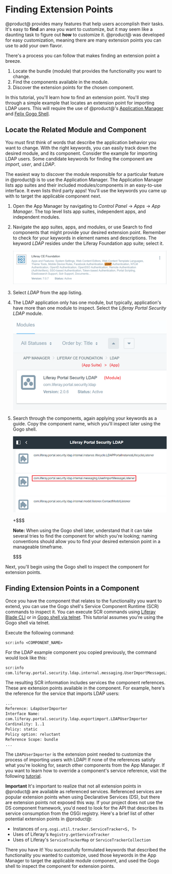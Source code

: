 # Finding Extension Points

@product@ provides many features that help users accomplish their tasks. It's
easy to **find** an area you want to customize, but it may seem like a daunting
task to figure out **how** to customize it. @product@ was developed for easy
customization, meaning there are many extension points you can use to add your
own flavor.

There's a process you can follow that makes finding an extension point a breeze.

1.  Locate the bundle (module) that provides the functionality you want to
    change.
3.  Find the components available in the module.
4.  Discover the extension points for the chosen component.

In this tutorial, you'll learn how to find an extension point. You'll step
through a simple example that locates an extension point for importing LDAP
users. This will require the use of @product@'s
[Application Manager](/discover/portal/-/knowledge_base/7-0/managing-and-configuring-apps#using-the-app-manager)
and
[Felix Gogo Shell](/develop/reference/-/knowledge_base/7-0/using-the-felix-gogo-shell).

## Locate the Related Module and Component

You must first think of words that describe the application behavior you want to
change. With the right keywords, you can easily track down the desired module,
and its component. Consider the example for importing LDAP users. Some candidate
keywords for finding the component are *import*, *user*, and *LDAP*.

The easiest way to discover the module responsible for a particular feature in
@product@ is to use the Application Manager. The Application Manager lists app
suites and their included modules/components in an easy-to-use interface. It
even lists third party apps! You'll use the keywords you came up with to target
the applicable component next.

1.  Open the App Manager by navigating to *Control Panel* &rarr; *Apps* &rarr;
    *App Manager*. The top level lists app suites, independent apps, and
    independent modules.

2.  Navigate the app suites, apps, and modules, or use Search to find components
    that might provide your desired extension point. Remember to check for your
    keywords in element names and descriptions. The keyword *LDAP* resides under
    the Liferay Foundation app suite; select it.

    ![Figure x: The Liferay Foundation app suite contains the LDAP Authentication application.](../../../images/ldap-keyword-app-manager.png)

3.  Select *LDAP* from the app listing.

4.  The LDAP application only has one module, but typically, application's have
    more than one module to inspect. Select the *Liferay Portal Security LDAP*
    module.

    ![Figure x: The App Manager lists the module, package name, version, and status.](../../../images/app-manager-breakdown.png)

5.  Search through the components, again applying your keywords as a guide. Copy
    the component name, which you'll inspect later using the Gogo shell.

    ![Figure x: The component name can be found using the App Manager.](../../../images/usermodellistener-component.png)

    +$$$

    **Note:** When using the Gogo shell later, understand that it can take
    several tries to find the component for which you're looking; naming
    conventions should allow you to find your desired extension point in a
    manageable timeframe.

    $$$

Next, you'll begin using the Gogo shell to inspect the component for extension
points.

## Finding Extension Points in a Component

Once you have the component that relates to the functionality you want to
extend, you can use the Gogo shell's Service Component Runtime (SCR) commands to
inspect it. You can execute SCR commands using
[Liferay Blade CLI](/develop/tutorials/-/knowledge_base/7-0/blade-cli) or in
[Gogo shell via telnet](/develop/reference/-/knowledge_base/7-0/using-the-felix-gogo-shell).
This tutorial assumes you're using the Gogo shell via telnet.

Execute the following command:

    scr:info <COMPONENT_NAME>

For the LDAP example component you copied previously, the command would look
like this:

    scr:info com.liferay.portal.security.ldap.internal.messaging.UserImportMessageListener

The resulting SCR information includes services the component references. These
are extension points available in the component. For example, here's the
reference for the service that imports LDAP users:

    ...
    Reference: LdapUserImporter
    Interface Name: com.liferay.portal.security.ldap.exportimport.LDAPUserImporter
    Cardinality: 1..1
    Policy: static
    Policy option: reluctant
    Reference Scope: bundle
    ...

The `LDAPUserImporter` is the extension point needed to customize the process of
importing users with LDAP! If none of the references satisfy what you're looking
for, search other components from the App Manager. If you want to learn how to
override a component's service reference, visit the following
[tutorial](/develop/tutorials/-/knowledge_base/7-0/overriding-a-components-service-reference).

**Important** It's important to realize that not all extension points in
@product@ are available as referenced services. Referenced services are popular
extension points when using Declarative Services (DS), but there are extension
points not exposed this way. If your project does not use the DS component
framework, you'd need to look for the API that describes its service consumption
from the OSGi registry. Here's a brief list of other potential extension points
in @product@:

- Instances of `org.osgi.util.tracker.ServiceTracker<S, T>`
- Uses of Liferay's `Registry.getServiceTracker`
- Uses of Liferay's `ServiceTrackerMap` or `ServiceTrackerCollection`

There you have it! You successfully formulated keywords that described the
functionality you wanted to customize, used those keywords in the App Manager to
target the applicable module component, and used the Gogo shell to inspect the
component for extension points.